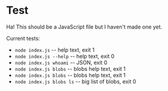 # Test

Ha! This should be a JavaScript file but I haven't made one yet.

Current tests:

- `node index.js` -- help text, exit 1
- `node index.js --help` -- help text, exit 0
- `node index.js whoami` -- JSON, exit 0
- `node index.js blobs` -- blobs help text, exit 1
- `node index.js blobs` -- blobs help text, exit 1
- `node index.js blobs ls` -- big list of blobs, exit 0
